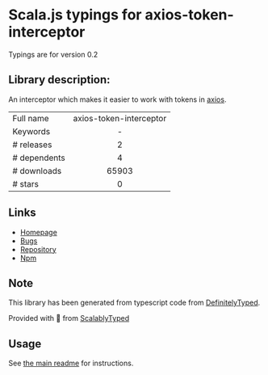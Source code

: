 
# Scala.js typings for axios-token-interceptor

Typings are for version 0.2

## Library description:
An interceptor which makes it easier to work with tokens in [axios](https://github.com/mzabriskie/axios).

|                    |                 |
| ------------------ | :-------------: |
| Full name          | axios-token-interceptor |
| Keywords           | - |
| # releases         | 2 |
| # dependents       | 4 |
| # downloads        | 65903 |
| # stars            | 0 |

## Links
- [Homepage](https://github.com/sandrinodimattia/axios-token-interceptor#readme)
- [Bugs](https://github.com/sandrinodimattia/axios-token-interceptor/issues)
- [Repository](https://github.com/sandrinodimattia/axios-token-interceptor)
- [Npm](https://www.npmjs.com/package/axios-token-interceptor)
    


## Note
This library has been generated from typescript code from [DefinitelyTyped](https://definitelytyped.org).

Provided with :purple_heart: from [ScalablyTyped](https://github.com/oyvindberg/ScalablyTyped)

## Usage
See [the main readme](../../readme.md) for instructions.



